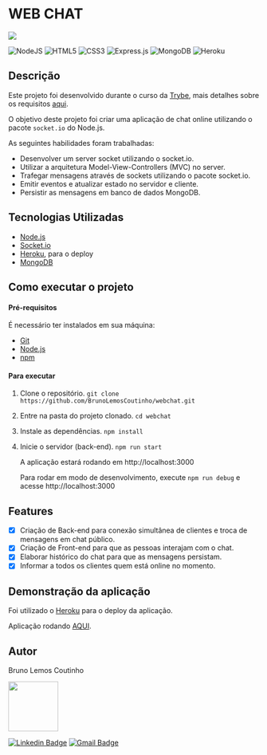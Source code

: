 # WEB CHAT

![](https://img.shields.io/badge/Status-Concluído-<COLOR>)

<img alt="NodeJS" src="https://img.shields.io/badge/node.js-%2343853D.svg?style=for-the-badge&logo=node-dot-js&logoColor=white"/> <img alt="HTML5" src="https://img.shields.io/badge/html5-%23E34F26.svg?style=for-the-badge&logo=html5&logoColor=white"/> <img alt="CSS3" src="https://img.shields.io/badge/css3-%231572B6.svg?style=for-the-badge&logo=css3&logoColor=white"/> <img alt="Express.js" src="https://img.shields.io/badge/express.js-%23404d59.svg?style=for-the-badge&logo=express&logoColor=%2361DAFB"/> <img alt="MongoDB" src ="https://img.shields.io/badge/MongoDB-%234ea94b.svg?style=for-the-badge&logo=mongodb&logoColor=white"/> <img alt="Heroku" src="https://img.shields.io/badge/heroku-%23430098.svg?style=for-the-badge&logo=heroku&logoColor=white"/>

## Descrição

Este projeto foi desenvolvido durante o curso da [Trybe](https://www.betrybe.com), mais detalhes sobre os requisitos [aqui](https://github.com/tryber/sd-06-project-webchat).


O objetivo deste projeto foi criar uma aplicação de chat online utilizando o pacote ```socket.io``` do Node.js.

As seguintes habilidades foram trabalhadas:
 * Desenvolver um server socket utilizando o socket.io.
 * Utilizar a arquitetura Model-View-Controllers (MVC) no server.
 * Trafegar mensagens através de sockets utilizando o pacote socket.io.
 * Emitir eventos e atualizar estado no servidor e cliente.
 * Persistir as mensagens em banco de dados MongoDB.

## Tecnologias Utilizadas

* [Node.js](https://nodejs.org/en/)
* [Socket.io](https://socket.io)
* [Heroku](https://www.heroku.com
), para o deploy
* [MongoDB](
https://www.mongodb.com/)

## Como executar o projeto

#### Pré-requisitos

É necessário ter instalados em sua máquina:
* [Git](https://git-scm.com)
* [Node.js](https://nodejs.org/en/)
* [npm](https://www.npmjs.com)

#### Para executar

1. Clone o repositório.
  ```git clone https://github.com/BrunoLemosCoutinho/webchat.git```


2. Entre na pasta do projeto clonado.
  ```cd webchat```

3. Instale as dependências.
  ```npm install```

4. Inicie o servidor (back-end).
  ```npm run start```
  
    A aplicação estará rodando em http://localhost:3000

    Para rodar em modo de desenvolvimento, execute ```npm run debug``` e acesse http://localhost:3000


## Features

- [x] Criação de Back-end para conexão simultânea de clientes e troca de mensagens em chat público.
- [x] Criação de Front-end para que as pessoas interajam com o chat.
- [x] Elaborar histórico do chat para que as mensagens persistam.
- [x] Informar a todos os clientes quem está online no momento.

## Demonstração da aplicação

Foi utilizado o [Heroku](https://www.heroku.com
) para o deploy da aplicação.

Aplicação rodando [AQUI](https://resenhawebchat.herokuapp.com).

## Autor

Bruno Lemos Coutinho

<img src="https://avatars.githubusercontent.com/u/19177136?v=4" width="100">

[![Linkedin Badge](https://img.shields.io/badge/-Bruno-blue?style=flat-square&logo=Linkedin&logoColor=white&link=https://www.linkedin.com/in/brunolemoscoutinho/)](https://www.linkedin.com/in/brunolemoscoutinho/) [![Gmail Badge](https://img.shields.io/badge/-brunolemos.ssa@gmail.com-c14438?style=flat-square&logo=Gmail&logoColor=white&link=mailto:brunolemos.ssa@gmail.com)](mailto:brunolemos.ssa@gmail.com)